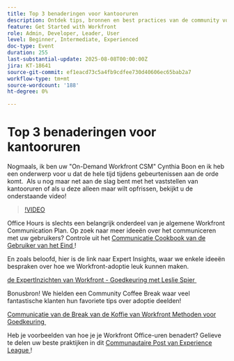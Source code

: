 ```yaml
---
title: Top 3 benaderingen voor kantooruren
description: Ontdek tips, bronnen en best practices van de community voor het uitvoeren van effectieve Adobe Workfront Office-uren om acceptatie en betrokkenheid te stimuleren.
feature: Get Started with Workfront
role: Admin, Developer, Leader, User
level: Beginner, Intermediate, Experienced
doc-type: Event
duration: 255
last-substantial-update: 2025-08-08T00:00:00Z
jira: KT-18641
source-git-commit: ef1eacd73c5a4fb9cdfee730d40606ec65bab2a7
workflow-type: tm+mt
source-wordcount: '188'
ht-degree: 0%

---
```



# Top 3 benaderingen voor kantooruren

Nogmaals, ik ben uw &quot;On-Demand Workfront CSM&quot; Cynthia Boon en ik heb een onderwerp voor u dat de hele tijd tijdens gebeurtenissen aan de orde komt.  Als u nog maar net aan de slag bent met het vaststellen van kantooruren of als u deze alleen maar wilt opfrissen, bekijkt u de onderstaande video! 

>[!VIDEO](https://video.tv.adobe.com/v/3470148/?learn=on&enablevpops&captions=dut)

Office Hours is slechts een belangrijk onderdeel van je algemene Workfront Communication Plan. Op zoek naar meer ideeën over het communiceren met uw gebruikers? Controle uit het [&#x200B; Communicatie Cookbook van de Gebruiker van het Eind &#x200B;](https://experienceleaguecommunities.adobe.com/t5/workfront-blogs/introducing-the-end-user-communications-cookbook/ba-p/607439)!

En zoals beloofd, hier is de link naar Expert Insights, waar we enkele ideeën bespraken over hoe we Workfront-adoptie leuk kunnen maken. 

[&#x200B; de ExpertInzichten van Workfront - Goedkeuring met Leslie Spier &#x200B;](https://experienceleaguecommunities.adobe.com/t5/workfront-discussions/video-august-2023-workfront-expert-insights-adoption-with-leslie/m-p/613314#M2588)

Bonusbron! We hielden een Community Coffee Break waar veel fantastische klanten hun favoriete tips over adoptie deelden! 

[&#x200B; Communicatie van de Break van de Koffie van Workfront Methoden voor Goedkeuring &#x200B;](https://experienceleaguecommunities.adobe.com/t5/workfront-events/workfront-coffee-break-10-26-8-30am-9-30am-pdt-communication/ev-p/621879)

Heb je voorbeelden van hoe je je Workfront Office-uren benadert? Gelieve te delen uw beste praktijken in dit [&#x200B; Communautaire Post van Experience League &#x200B;](https://experienceleaguecommunities.adobe.com/t5/workfront-discussions/video-top-3-approaches-to-office-hours/td-p/713391)!


